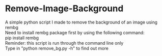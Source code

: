 # Remove-Image-Background
A simple python script I made to remove the background of an image using rembg<br>
Need to install rembg package first by using the following command:<br>
pip install rembg<br>
Reminder: this script is run through the command line only<br>
Type in "python remove_bg.py -h" to find out more
